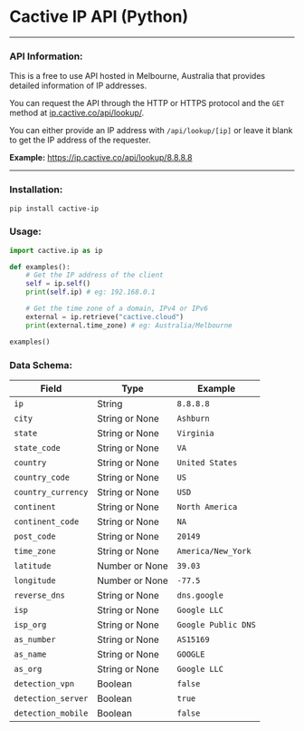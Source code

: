 # Cactive IP API (Python)

---

### API Information:

This is a free to use API hosted in Melbourne, Australia that provides detailed information of IP addresses.

You can request the API through the HTTP or HTTPS protocol and the `GET` method at [ip.cactive.co/api/lookup/](https://ip.cactive.co/api/lookup/).

You can either provide an IP address with `/api/lookup/[ip]` or leave it blank to get the IP address of the requester.

**Example:** https://ip.cactive.co/api/lookup/8.8.8.8

---

### Installation:

```bash
pip install cactive-ip
```

### Usage:

```python
import cactive.ip as ip

def examples():
    # Get the IP address of the client
    self = ip.self()
    print(self.ip) # eg: 192.168.0.1

    # Get the time zone of a domain, IPv4 or IPv6
    external = ip.retrieve("cactive.cloud")
    print(external.time_zone) # eg: Australia/Melbourne

examples()
```

### Data Schema:

| Field              | Type           | Example             |
|--------------------|----------------|---------------------|
| `ip`               | String         | `8.8.8.8`           |
| `city`             | String or None | `Ashburn`           |
| `state`            | String or None | `Virginia`          |
| `state_code`       | String or None | `VA`                |
| `country`          | String or None | `United States`     |
| `country_code`     | String or None | `US`                |
| `country_currency` | String or None | `USD`               |
| `continent`        | String or None | `North America`     |
| `continent_code`   | String or None | `NA`                |
| `post_code`        | String or None | `20149`             |
| `time_zone`        | String or None | `America/New_York`  |
| `latitude`         | Number or None | `39.03`             |
| `longitude`        | Number or None | `-77.5`             |
| `reverse_dns`      | String or None | `dns.google`        |
| `isp`              | String or None | `Google LLC`        |
| `isp_org`          | String or None | `Google Public DNS` |
| `as_number`        | String or None | `AS15169`           |
| `as_name`          | String or None | `GOOGLE`            |
| `as_org`           | String or None | `Google LLC`        |
| `detection_vpn`    | Boolean        | `false`             |
| `detection_server` | Boolean        | `true`              |
| `detection_mobile` | Boolean        | `false`             |